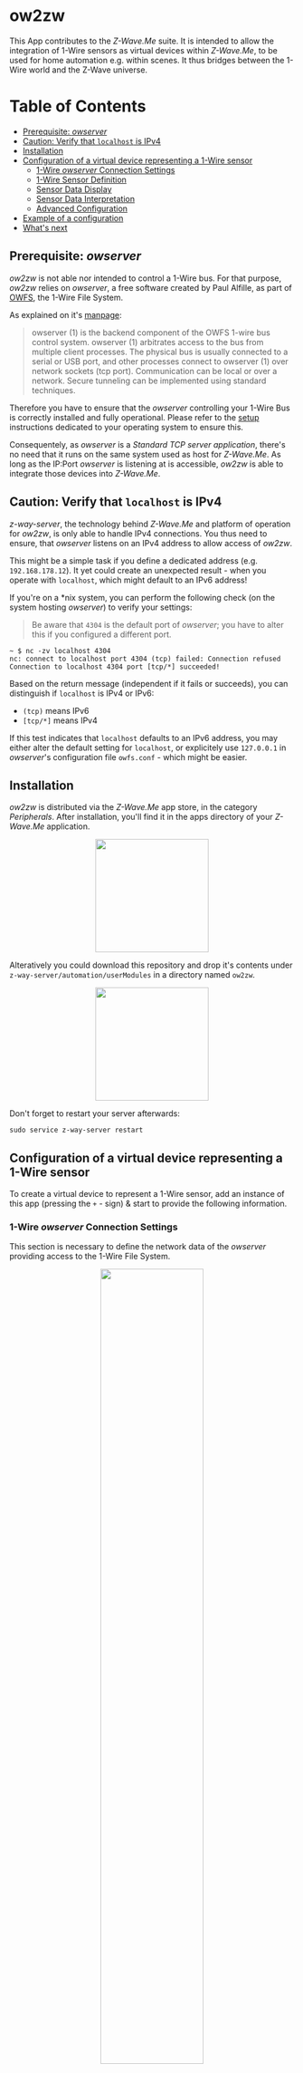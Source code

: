 # ow2zw

This App contributes to the *Z-Wave.Me* suite. It is intended to allow the integration of 1-Wire sensors as virtual devices within *Z-Wave.Me*, to be used for home automation e.g. within scenes. It thus bridges between the 1-Wire world and the Z-Wave universe.

[TOC]: #

# Table of Contents
- [Prerequisite: _owserver_](#prerequisite-owserver)
- [Caution: Verify that `localhost` is IPv4](#caution-verify-that-localhost-is-ipv4)
- [Installation](#installation)
- [Configuration of a virtual device representing a 1-Wire sensor](#configuration-of-a-virtual-device-representing-a-1-wire-sensor)
    - [1-Wire _owserver_ Connection Settings](#1-wire-owserver-connection-settings)
    - [1-Wire Sensor Definition](#1-wire-sensor-definition)
    - [Sensor Data Display](#sensor-data-display)
    - [Sensor Data Interpretation](#sensor-data-interpretation)
    - [Advanced Configuration](#advanced-configuration)
- [Example of a configuration](#example-of-a-configuration)
- [What's next](#whats-next)


## Prerequisite: _owserver_

_ow2zw_ is not able nor intended to control a 1-Wire bus. For that purpose, _ow2zw_ relies on _owserver_, a free software created by Paul Alfille, as part of [OWFS](http://www.owfs.org), the 1-Wire File System.

As explained on it's [manpage](http://owfs.org/index.php?page=owserver):

>owserver (1) is the backend component of the OWFS 1-wire bus control system. owserver (1) arbitrates access to the bus from multiple client processes. The physical bus is usually connected to a serial or USB port, and other processes connect to owserver (1) over network sockets (tcp port). Communication can be local or over a network. Secure tunneling can be implemented using standard techniques.

Therefore you have to ensure that the _owserver_ controlling your 1-Wire Bus is correctly installed and fully operational. Please refer to the [setup](http://owfs.org/index.php?page=setup-2) instructions dedicated to your operating system to ensure this.

Consequentely, as _owserver_ is a *Standard TCP server application*, there's no need that it runs on the same system used as host for *Z-Wave.Me*. As long as the IP:Port _owserver_ is listening at is accessible, _ow2zw_ is able to integrate those devices into *Z-Wave.Me*.

## Caution: Verify that `localhost` is IPv4
*z-way-server*, the technology behind *Z-Wave.Me* and platform of operation for _ow2zw_, is only able to handle IPv4 connections. You thus need to ensure, that _owserver_ listens on an IPv4 address to allow access of _ow2zw_.

This might be a simple task if you define a dedicated address (e.g. `192.168.178.12`). It yet could create an unexpected result - when you operate with `localhost`, which might default to an IPv6 address!

If you're on a *nix system, you can perform the following check (on the system hosting _owserver_) to verify your settings:
> Be aware that `4304` is the default port of _owserver_; you have to alter this if you configured a different port.
```
~ $ nc -zv localhost 4304
nc: connect to localhost port 4304 (tcp) failed: Connection refused
Connection to localhost 4304 port [tcp/*] succeeded!
```
Based on the return message (independent if it fails or succeeds), you can distinguish if `localhost` is IPv4 or IPv6:
- `(tcp)` means IPv6
- `[tcp/*]` means IPv4

If this test indicates that `localhost` defaults to an IPv6 address, you may either alter the default setting for `localhost`, or explicitely use `127.0.0.1` in _owserver_'s configuration file `owfs.conf` - which might be easier.

## Installation
_ow2zw_ is distributed via the _Z-Wave.Me_ app store, in the category _Peripherals_. After installation, you'll find it in the apps directory of your _Z-Wave.Me_ application.
<p  align="center"><img src='documentation/1wire.png' width='200px'></p>

Alteratively you could download this repository and drop it's contents under `z-way-server/automation/userModules` in a directory named `ow2zw`.

<p align="center"><img src='documentation/directory.png' width='200px'></p>

Don't forget to restart your server afterwards:
```
sudo service z-way-server restart
```

## Configuration of a virtual device representing a 1-Wire sensor
To create a virtual device to represent a 1-Wire sensor, add an instance of this app (pressing the `+` - sign) & start to provide the following information.

### 1-Wire _owserver_ Connection Settings
This section is necessary to define the network data of the _owserver_ providing access to the 1-Wire File System.

<p  align="center"><img src='documentation/owserver.png' width='60%'></p>

|Property|Value|
|:---|:---|
|IP Address|The IP address of the _owserver_ you intend to access. Please remember, that it has to be an IPv4 address.|
|Port|Port of this _owserver_ as configured in its `owfs.conf`.|
<hr>


### 1-Wire Sensor Definition
This section provides basic definitions of the sensor within the 1-Wire File System.

<p  align="center"><img src='documentation/sensor.png' width='60%'></p>

|Property|Value|
|:---|:---|
|Type|The (only currently supported) standard sensor type is _Generic Multilevel Sensor_. It can be / should allow to be configured to act as any type of sensor supported by the 1-Wire system. If you select one of the dedicated sensor types, this defines some reasonable default values for subsequent properties.<br>Currently the following dedicated sensor types can be defined: <ul><li>_DS2423_, a counter.</li><li>_DS18B20_, probably the most common 1-Wire temperature sensor.</li></ul>|
|ID or Alias|The 1-Wire ID of this sensor. You may use whatever notation you're familiar with. If you've configured support for [Aliases](http://owfs.org/index.php?page=aliases), you can use those as an alternative to the standard ID.|
|Data Path|The data path within the 1-Wire File System to access the sensors data value.|
<hr>

### Sensor Data Display
The section _Sensor Data Display_ defines the appearance of the virtual device to be created within Z-Wave.Me.

<p  align="center"><img src='documentation/sensor_data.png' width='60%'></p>

|Property|Value|
|:---|:---|
|Sensor Type| Z-Wave.Me internal sensor type definition. You may choose from all multilevel sonsor types supported by Z-Wave.Me.|
|Icon|Select from the list provided the icon that should be used for your virtual device. This list shows all available standard icons.|
|Unit|This defines the unit to display next to the sensors value. For _Temperature_ and _Pressure_, the unit definition is read from the 1-Wire system. You may use _Customized_ to define any other unit label via the property _Customized unit label_.|
|Customized unit label|This property allows to define a customized unit label.<br> Please note that if you define such a label, it is just taken as a piece of text to be displayed next to the sensor value. No validation or any sensor value conversion will be performed.|
<hr>

### Sensor Data Interpretation
The section _Sensor Data Interpretation_ defines the logic for the interpretation or conversion of the 1-Wire sensor data.

<p  align="center"><img src='documentation/sensor_interpretation.png' width='60%'></p>

|Property|Value|
|:---|:---|
|Data Type| If _Absolute_, the raw value as read from the 1-Wire FIle System is used as input value for further interpretation.<br> If _Differential_, the alteration of the value read from the 1-Wire File System at two consecutive events is taken as input value for further interpretation. This logic can be used to calculate alterations over time, e.g. when sensing a speed or a consumption. (The interval between two consecutive read attempts can be defined in the section _Advanced Configuration_.)|
|Scale Factor| Use this property to scale the input value as necessary.|
|Scale Factor Reference| For _Differential_ data interpretation, this propertiy defines the time based reference of the scale factor.
<hr>

### Advanced Configuration
<p  align="center"><img src='documentation/advanced.png' width='60%'></p>

|Property|Value|
|:---|:---|
|Polling Rate|This property defines the interval in seconds between two consecutive interrogations of sensor data.|
|Hysteresis|This is the minimum amount of sensor data change necessary to update the UI.|
|Create _Alarm_ device|Some sensors allow the definition of an upper and / or lower threshold (e.g. _min_ - temperature or _max_ - temperature). Normal operation happens within these thresholds. If the sensor reports a value beyond the range of normal operation, an _Alarm_ indication then is created on the 1-Wire Bus. This additional device reports the status of this _Alarm_ indication - if the sensor defined supports this feature.|


## Example of a configuration
How do you use all this properties?

For absolute measuring sensors, it should be straight forward and very simple.  
Here is yet an example for a complex use case:

- You intend to sense the consumation of current of an electric load (e.g. a lamp).
- This consumation is provided as pulsed data; each pulse thus equals a certain amount of consumed current.
- The operation manual of the current meter explains, that each pulse equals 0.5 Wh (perhaps as well given as 2000 pulses per kWh).
- You intend to use a counting sensor to measure the number of pulses over a certain period of time.

When you read the raw sensor data from the 1-Wire File System, you'll (only) get the absolute value of the counter. To convert this into the current consumption, you need to configure the virtual device like this:

- _Data Type_ shall be set to **_Differential_**.
- _Scale Factor_ is **0.5**.
- _Scale Factor Reference_ is **_per Hour_**.
- _Unit_ then is **Custimozed**, **W**.
- Dependend on your consumation, you should alter _Polling Rate_ to a reasonable value, e.g. **600** seconds equals 10 minutes.

## What's next
_ow2zw_ currently has no functionality implemented to perform active operations, like switching a relay. If I'll get a hand on such a device for development purposes, this is definitely something worth to add in the future.

<hr>

Feedback welcome & have fun.